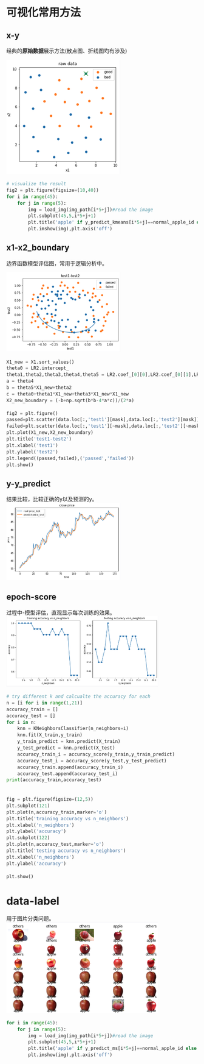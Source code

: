 # 可视化常用方法

## x-y 
经典的**原始数据**展示方法(散点图、折线图均有涉及)

<img src='../assets/x-y.png' width='300' />

```python
# visualize the result
fig2 = plt.figure(figsize=(10,40))
for i in range(45):
    for j in range(5):
        img = load_img(img_path[i*5+j])#read the image
        plt.subplot(45,5,i*5+j+1)
        plt.title('apple' if y_predict_kmeans[i*5+j]==normal_apple_id else 'others')
        plt.imshow(img),plt.axis('off')
```
## x1-x2_boundary
边界函数模型评估图，常用于逻辑分析中。

<img src='../assets/x1-x2_boundary.png' width='300' />

```python
X1_new = X1.sort_values()
theta0 = LR2.intercept_
theta1,theta2,theta3,theta4,theta5 = LR2.coef_[0][0],LR2.coef_[0][1],LR2.coef_[0][2],LR2.coef_[0][3],LR2.coef_[0][4]
a = theta4
b = theta5*X1_new+theta2
c = theta0+theta1*X1_new+theta3*X1_new*X1_new
X2_new_boundary = (-b+np.sqrt(b*b-4*a*c))/(2*a)

fig2 = plt.figure()
passed=plt.scatter(data.loc[:,'test1'][mask],data.loc[:,'test2'][mask])
failed=plt.scatter(data.loc[:,'test1'][~mask],data.loc[:,'test2'][~mask])
plt.plot(X1_new,X2_new_boundary)
plt.title('test1-test2')
plt.xlabel('test1')
plt.ylabel('test2')
plt.legend((passed,failed),('passed','failed'))
plt.show()
```
## y-y_predict
结果比较，比较正确的y以及预测的y。
<img src='../assets/y-y_predict.png' width='300' />

## epoch-score
过程中-模型评估，直观显示每次训练的效果。
<img src='../assets/epoch-score.png' width='400' />
```python
# try different k and calcualte the accuracy for each
n = [i for i in range(1,21)]
accuracy_train = []
accuracy_test = []
for i in n:
    knn = KNeighborsClassifier(n_neighbors=i)
    knn.fit(X_train,y_train)
    y_train_predict = knn.predict(X_train)
    y_test_predict = knn.predict(X_test)
    accuracy_train_i = accuracy_score(y_train,y_train_predict)
    accuracy_test_i = accuracy_score(y_test,y_test_predict)
    accuracy_train.append(accuracy_train_i)
    accuracy_test.append(accuracy_test_i)
print(accuracy_train,accuracy_test)


fig = plt.figure(figsize=(12,5))
plt.subplot(121)
plt.plot(n,accuracy_train,marker='o')
plt.title('training accuracy vs n_neighbors')
plt.xlabel('n_neighbors')
plt.ylabel('accuracy')
plt.subplot(122)
plt.plot(n,accuracy_test,marker='o')
plt.title('testing accuracy vs n_neighbors')
plt.xlabel('n_neighbors')
plt.ylabel('accuracy')

plt.show()
```

# data-label
用于图片分类问题。
<img src='../assets/data-label.png' width='400' />

```python
for i in range(45):
    for j in range(5):
        img = load_img(img_path[i*5+j])#read the image
        plt.subplot(45,5,i*5+j+1)
        plt.title('apple' if y_predict_ms[i*5+j]==normal_apple_id else 'others')
        plt.imshow(img),plt.axis('off')

```